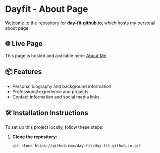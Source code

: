 # Dayfit - About Page

Welcome to the repository for **day-fit.github.io**, which hosts my personal about page.

## 🌐 Live Page
This page is hosted and available here: [About Me](https://day-fit.github.io)

## 📦 Features
- Personal biography and background information
- Professional experience and projects
- Contact information and social media links

## 🛠️ Installation Instructions
To set up this project locally, follow these steps:

1. **Clone the repository:**
   ```bash
   git clone https://github.com/day-fit/day-fit.github.io.git